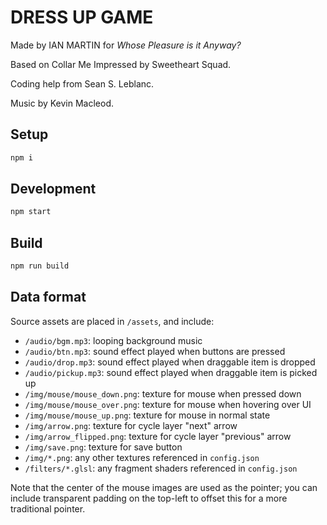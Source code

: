 # DRESS UP GAME

Made by IAN MARTIN for _Whose Pleasure is it Anyway?_

Based on Collar Me Impressed by Sweetheart Squad.

Coding help from Sean S. Leblanc.

Music by Kevin Macleod.

## Setup

```sh
npm i
```

## Development

```sh
npm start
```

## Build

```sh
npm run build
```

## Data format

Source assets are placed in `/assets`, and include:

- `/audio/bgm.mp3`: looping background music
- `/audio/btn.mp3`: sound effect played when buttons are pressed
- `/audio/drop.mp3`: sound effect played when draggable item is dropped
- `/audio/pickup.mp3`: sound effect played when draggable item is picked up
- `/img/mouse/mouse_down.png`: texture for mouse when pressed down
- `/img/mouse/mouse_over.png`: texture for mouse when hovering over UI
- `/img/mouse/mouse_up.png`: texture for mouse in normal state
- `/img/arrow.png`: texture for cycle layer "next" arrow
- `/img/arrow_flipped.png`: texture for cycle layer "previous" arrow
- `/img/save.png`: texture for save button
- `/img/*.png`: any other textures referenced in `config.json`
- `/filters/*.glsl`: any fragment shaders referenced in `config.json`

Note that the center of the mouse images are used as the pointer; you can include transparent padding on the top-left to offset this for a more traditional pointer.
